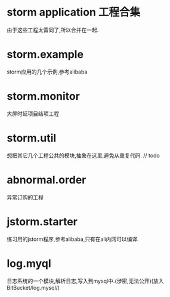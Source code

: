 storm application 工程合集
===
由于这些工程太雷同了,所以合并在一起.

# storm.example
storm应用的几个示例,参考alibaba

# storm.monitor
大屏时延项目结项工程

# storm.util
想把其它几个工程公共的模块,抽象在这里,避免从重复代码. // todo

# abnormal.order
异常订购的工程

# jstorm.starter
练习用的jstorm程序,参考alibaba,只有在ali内网可以编译.

# log.myql
日志系统的一个模块,解析日志,写入到mysql中.(涉密,无法公开)(放入BitBucket/log.mysql/)
